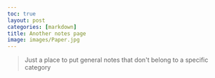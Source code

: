 ```yaml
---
toc: true
layout: post
categories: [markdown]
title: Another notes page
image: images/Paper.jpg
---
```


> Just a place to put general notes that don't belong to a specific category